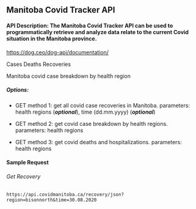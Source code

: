 
## Manitoba Covid Tracker API

#### API Description: The Manitoba Covid Tracker API can be used to programmatically retrieve and analyze data relate to the current Covid situation in the Manitoba province.


https://dog.ceo/dog-api/documentation/


Cases
Deaths
Recoveries

 
Manitoba covid case breakdown by health region
##### Options: 

* GET method 1: get all covid case recoveries in Manitoba. parameters: health regions (***optional***), time (dd.mm.yyyy) (***optional***)

* GET method 2: get covid case breakdown by health regions. parameters: health regions

* GET method 3: get covid deaths and hospitalizations. parameters: health regions

#### Sample Request
###### Get Recovery
```
https://api.covidmanitoba.ca/recovery/json?region=bisonnorth&time=30.08.2020
```
